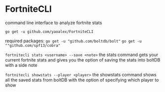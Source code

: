# FortniteCLI
command line interface to analyze fortnite stats

`go get -u github.com/yaoalex/FortniteCLI`

required packages:
`go get -u "github.com/boltdb/bolt"`
`go get -u ""github.com/spf13/cobra"`

`fortnitecli stats <username> --save <note>`
the stats command gets your current fortnite stats and gives you the option of saving the stats into boltDB with a side note

`fortnitecli showstats --player <player>`
the showstats command shows all the saved stats from boltDB with the option of specifying which player to show

